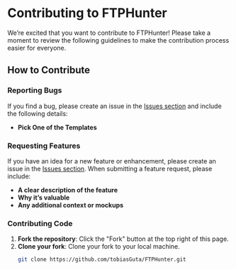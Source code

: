 # Contributing to FTPHunter

We’re excited that you want to contribute to FTPHunter! Please take a moment to review the following guidelines to make the contribution process easier for everyone.

## How to Contribute

### Reporting Bugs
If you find a bug, please create an issue in the [Issues section](https://github.com/tobiasGuta/FTPHunter/issues) and include the following details:
- **Pick One of the Templates**


### Requesting Features
If you have an idea for a new feature or enhancement, please create an issue in the [Issues section](https://github.com/tobiasGuta/FTPHunter/issues). When submitting a feature request, please include:
- **A clear description of the feature**
- **Why it’s valuable**
- **Any additional context or mockups**

### Contributing Code

1. **Fork the repository**: Click the "Fork" button at the top right of this page.
2. **Clone your fork**: Clone your fork to your local machine.
   ```bash
   git clone https://github.com/tobiasGuta/FTPHunter.git
